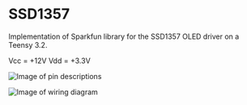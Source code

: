 # SSD1357
Implementation of Sparkfun library for the SSD1357 OLED driver on a Teensy 3.2.

Vcc = +12V
Vdd = +3.3V

![Image of pin descriptions](https://i.imgur.com/GssKaJW.jpg)

![Image of wiring diagram](https://i.imgur.com/1UaCwCH.jpg)
